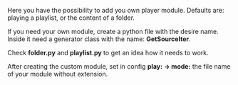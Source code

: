 Here you have the possibility to add you own player module. Defaults are: playing a playlist, or the content of a folder.

If you need your own module, create a python file with the desire name. Inside it need a generator class with the name: **GetSourceIter**.

Check **folder.py** and **playlist.py** to get an idea how it needs to work.

After creating the custom module, set in config **play: -> mode:** the file name of your module without extension.
